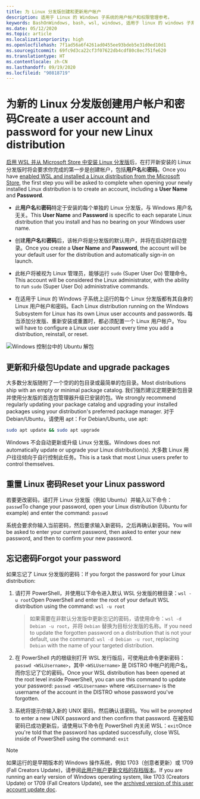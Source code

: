 ```yaml
---
title: 为 Linux 分发版创建和更新用户帐户
description: 适用于 Linux 的 Windows 子系统的用户帐户和权限管理参考。
keywords: BashOnWindows, bash, wsl, windows, 适用于 linux 的 windows 子系统, windowssubsystem, ubuntu, 用户帐户
ms.date: 05/12/2020
ms.topic: article
ms.localizationpriority: high
ms.openlocfilehash: 7f1ad56a6f4261ad0455ee93bdeb5e31d0ed10d1
ms.sourcegitcommit: 69fc9d3ca22cf3f07622db4cdf80c8ec751fe620
ms.translationtype: HT
ms.contentlocale: zh-CN
ms.lasthandoff: 09/19/2020
ms.locfileid: "90818719"
---
```

# <a name="create-a-user-account-and-password-for-your-new-linux-distribution"></a><span data-ttu-id="da497-104">为新的 Linux 分发版创建用户帐户和密码</span><span class="sxs-lookup"><span data-stu-id="da497-104">Create a user account and password for your new Linux distribution</span></span>

<span data-ttu-id="da497-105">[启用 WSL 并从 Microsoft Store 中安装 Linux 分发版](./install-win10.md)后，在打开新安装的 Linux 分发版时将会要求你完成的第一步是创建帐户，包括**用户名**和**密码**。</span><span class="sxs-lookup"><span data-stu-id="da497-105">Once you have [enabled WSL and installed a Linux distribution from the Microsoft Store](./install-win10.md), the first step you will be asked to complete when opening your newly installed Linux distribution is to create an account, including a **User Name** and **Password**.</span></span>

- <span data-ttu-id="da497-106">此**用户名**和**密码**特定于安装的每个单独的 Linux 分发版，与 Windows 用户名无关。</span><span class="sxs-lookup"><span data-stu-id="da497-106">This **User Name** and **Password** is specific to each separate Linux distribution that you install and has no bearing on your Windows user name.</span></span>

- <span data-ttu-id="da497-107">创建**用户名**和**密码**后，该帐户将是分发版的默认用户，并将在启动时自动登录。</span><span class="sxs-lookup"><span data-stu-id="da497-107">Once you create a **User Name** and **Password**, the account will be your default user for the distribution and automatically sign-in on launch.</span></span>

- <span data-ttu-id="da497-108">此帐户将被视为 Linux 管理员，能够运行 `sudo` (Super User Do) 管理命令。</span><span class="sxs-lookup"><span data-stu-id="da497-108">This account will be considered the Linux administrator, with the ability to run `sudo` (Super User Do) administrative commands.</span></span>

- <span data-ttu-id="da497-109">在适用于 Linux 的 Windows 子系统上运行的每个 Linux 分发版都有其自身的 Linux 用户帐户和密码。</span><span class="sxs-lookup"><span data-stu-id="da497-109">Each Linux distribution running on the Windows Subsystem for Linux has its own Linux user accounts and passwords.</span></span>  <span data-ttu-id="da497-110">每当添加分发版、重新安装或重置时，都必须配置一个 Linux 用户帐户。</span><span class="sxs-lookup"><span data-stu-id="da497-110">You will have to configure a Linux user account every time you add a distribution, reinstall, or reset.</span></span>

![Windows 控制台中的 Ubuntu 解包](media/UbuntuInstall.png)

## <a name="update-and-upgrade-packages"></a><span data-ttu-id="da497-112">更新和升级包</span><span class="sxs-lookup"><span data-stu-id="da497-112">Update and upgrade packages</span></span>

<span data-ttu-id="da497-113">大多数分发版随附了一个空的的包目录或最简单的包目录。</span><span class="sxs-lookup"><span data-stu-id="da497-113">Most distributions ship with an empty or minimal package catalog.</span></span> <span data-ttu-id="da497-114">我们强烈建议定期更新包目录并使用分发版的首选包管理器升级已安装的包。</span><span class="sxs-lookup"><span data-stu-id="da497-114">We strongly recommend regularly updating your package catalog and upgrading your installed packages using your distribution's preferred package manager.</span></span> <span data-ttu-id="da497-115">对于 Debian/Ubuntu，请使用 apt：</span><span class="sxs-lookup"><span data-stu-id="da497-115">For Debian/Ubuntu, use apt:</span></span>

```bash
sudo apt update && sudo apt upgrade
```

<span data-ttu-id="da497-116">Windows 不会自动更新或升级 Linux 分发版。</span><span class="sxs-lookup"><span data-stu-id="da497-116">Windows does not automatically update or upgrade your Linux distribution(s).</span></span> <span data-ttu-id="da497-117">大多数 Linux 用户往往倾向于自行控制此任务。</span><span class="sxs-lookup"><span data-stu-id="da497-117">This is a task that most Linux users prefer to control themselves.</span></span>

## <a name="reset-your-linux-password"></a><span data-ttu-id="da497-118">重置 Linux 密码</span><span class="sxs-lookup"><span data-stu-id="da497-118">Reset your Linux password</span></span>

<span data-ttu-id="da497-119">若要更改密码，请打开 Linux 分发版（例如 Ubuntu）并输入以下命令：`passwd`</span><span class="sxs-lookup"><span data-stu-id="da497-119">To change your password, open your Linux distribution (Ubuntu for example) and enter the command: `passwd`</span></span>

<span data-ttu-id="da497-120">系统会要求你输入当前密码，然后要求输入新密码，之后再确认新密码。</span><span class="sxs-lookup"><span data-stu-id="da497-120">You will be asked to enter your current password, then asked to enter your new password, and then to confirm your new password.</span></span>

## <a name="forgot-your-password"></a><span data-ttu-id="da497-121">忘记密码</span><span class="sxs-lookup"><span data-stu-id="da497-121">Forgot your password</span></span>

<span data-ttu-id="da497-122">如果忘记了 Linux 分发版的密码：</span><span class="sxs-lookup"><span data-stu-id="da497-122">If you forgot the password for your Linux distribution:</span></span>

1. <span data-ttu-id="da497-123">请打开 PowerShell，并使用以下命令进入默认 WSL 分发版的根目录：`wsl -u root`</span><span class="sxs-lookup"><span data-stu-id="da497-123">Open PowerShell and enter the root of your default WSL distribution using the command: `wsl -u root`</span></span>

    > <span data-ttu-id="da497-124">如果需要在非默认分发版中更新忘记的密码，请使用命令：`wsl -d Debian -u root`，并将 `Debian` 替换为目标分发版的名称。</span><span class="sxs-lookup"><span data-stu-id="da497-124">If you need to update the forgotten password on a distribution that is not your default, use the command: `wsl -d Debian -u root`, replacing `Debian` with the name of your targeted distribution.</span></span>

2. <span data-ttu-id="da497-125">在 PowerShell 内的根级别打开 WSL 发行版后，可使用此命令更新密码：`passwd <WSLUsername>`，其中 `<WSLUsername>` 是 DISTRO 中帐户的用户名，而你忘记了它的密码。</span><span class="sxs-lookup"><span data-stu-id="da497-125">Once your WSL distribution has been opened at the root level inside PowerShell, you can use this command to update your password: `passwd <WSLUsername>` where `<WSLUsername>` is the username of the account in the DISTRO whose password you've forgotten.</span></span>

3. <span data-ttu-id="da497-126">系统将提示你输入新的 UNIX 密码，然后确认该密码。</span><span class="sxs-lookup"><span data-stu-id="da497-126">You will be prompted to enter a new UNIX password and then confirm that password.</span></span> <span data-ttu-id="da497-127">在被告知密码已成功更新后，请使用以下命令在 PowerShell 内关闭 WSL：`exit`</span><span class="sxs-lookup"><span data-stu-id="da497-127">Once you're told that the password has updated successfully, close WSL inside of PowerShell using the command: `exit`</span></span>

> [!NOTE]
> <span data-ttu-id="da497-128">如果运行的是早期版本的 Windows 操作系统，例如 1703（创意者更新）或 1709 (Fall Creators Update)，请参阅[此用户帐户更新文档的存档版本](./user-support-archived.md)。</span><span class="sxs-lookup"><span data-stu-id="da497-128">If you are running an early version of Windows operating system, like 1703 (Creators Update) or 1709 (Fall Creators Update), see the [archived version of this user account update doc](./user-support-archived.md).</span></span>
